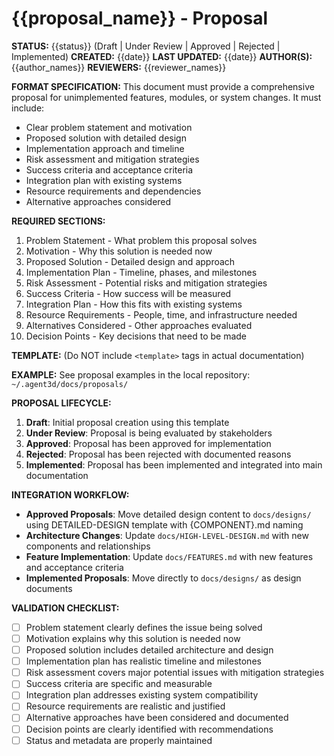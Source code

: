 # {{proposal_name}} - Proposal

**STATUS:** {{status}} (Draft | Under Review | Approved | Rejected | Implemented)
**CREATED:** {{date}}
**LAST UPDATED:** {{date}}
**AUTHOR(S):** {{author_names}}
**REVIEWERS:** {{reviewer_names}}

**FORMAT SPECIFICATION:** This document must provide a comprehensive proposal for unimplemented features, modules, or system changes. It must include:
- Clear problem statement and motivation
- Proposed solution with detailed design
- Implementation approach and timeline
- Risk assessment and mitigation strategies
- Success criteria and acceptance criteria
- Integration plan with existing systems
- Resource requirements and dependencies
- Alternative approaches considered

**REQUIRED SECTIONS:**
1. Problem Statement - What problem this proposal solves
2. Motivation - Why this solution is needed now
3. Proposed Solution - Detailed design and approach
4. Implementation Plan - Timeline, phases, and milestones
5. Risk Assessment - Potential risks and mitigation strategies
6. Success Criteria - How success will be measured
7. Integration Plan - How this fits with existing systems
8. Resource Requirements - People, time, and infrastructure needed
9. Alternatives Considered - Other approaches evaluated
10. Decision Points - Key decisions that need to be made

**TEMPLATE:** (Do NOT include `<template>` tags in actual documentation)
<template>
# {{proposal_name}} - Proposal

**STATUS:** {{status}}
**CREATED:** {{creation_date}}
**LAST UPDATED:** {{last_updated}}
**AUTHOR(S):** {{author_names}}
**REVIEWERS:** {{reviewer_names}}

## Problem Statement

{{problem_description}}

### Current State
{{current_state_description}}

### Pain Points
- {{pain_point_1}}
- {{pain_point_2}}
- {{pain_point_3}}

## Motivation

{{motivation_description}}

### Business Value
- {{business_value_1}}
- {{business_value_2}}
- {{business_value_3}}

### Technical Benefits
- {{technical_benefit_1}}
- {{technical_benefit_2}}
- {{technical_benefit_3}}

### User Impact
{{user_impact_description}}

## Proposed Solution

### Overview
{{solution_overview}}

### Architecture
```mermaid
{{architecture_diagram}}
```

### Key Components
#### {{component_name}}
- **Purpose**: {{component_purpose}}
- **Responsibilities**: {{component_responsibilities}}
- **Interface**: {{component_interface}}

#### {{component_name}}
- **Purpose**: {{component_purpose}}
- **Responsibilities**: {{component_responsibilities}}
- **Interface**: {{component_interface}}

### Data Flow
```mermaid
{{data_flow_diagram}}
```

{{data_flow_description}}

### API Design
```{{language}}
{{api_specification}}
```

### Configuration
```{{format}}
{{configuration_schema}}
```

## Implementation Plan

### Phase 1: {{phase_name}} ({{timeline}})
- {{milestone_1}}
- {{milestone_2}}
- {{milestone_3}}

### Phase 2: {{phase_name}} ({{timeline}})
- {{milestone_1}}
- {{milestone_2}}
- {{milestone_3}}

### Phase 3: {{phase_name}} ({{timeline}})
- {{milestone_1}}
- {{milestone_2}}
- {{milestone_3}}

### Dependencies
- **{{dependency_name}}**: {{dependency_description}}
- **{{dependency_name}}**: {{dependency_description}}

### Deliverables
- {{deliverable_1}}
- {{deliverable_2}}
- {{deliverable_3}}

## Risk Assessment

### High Risk
- **{{risk_name}}**: {{risk_description}}
  - **Probability**: {{probability}}
  - **Impact**: {{impact}}
  - **Mitigation**: {{mitigation_strategy}}

### Medium Risk
- **{{risk_name}}**: {{risk_description}}
  - **Probability**: {{probability}}
  - **Impact**: {{impact}}
  - **Mitigation**: {{mitigation_strategy}}

### Low Risk
- **{{risk_name}}**: {{risk_description}}
  - **Probability**: {{probability}}
  - **Impact**: {{impact}}
  - **Mitigation**: {{mitigation_strategy}}

## Success Criteria

### Functional Requirements
- {{functional_requirement_1}}
- {{functional_requirement_2}}
- {{functional_requirement_3}}

### Non-Functional Requirements
- **Performance**: {{performance_criteria}}
- **Scalability**: {{scalability_criteria}}
- **Reliability**: {{reliability_criteria}}
- **Security**: {{security_criteria}}

### Acceptance Criteria
- {{acceptance_criteria_1}}
- {{acceptance_criteria_2}}
- {{acceptance_criteria_3}}

### Key Performance Indicators (KPIs)
- {{kpi_1}}: {{target_value}}
- {{kpi_2}}: {{target_value}}
- {{kpi_3}}: {{target_value}}

## Integration Plan

### Existing System Integration
{{integration_description}}

### Migration Strategy
{{migration_strategy}}

### Rollback Plan
{{rollback_plan}}

### Testing Strategy
- **Unit Testing**: {{unit_testing_approach}}
- **Integration Testing**: {{integration_testing_approach}}
- **Performance Testing**: {{performance_testing_approach}}
- **User Acceptance Testing**: {{uat_approach}}

## Resource Requirements

### Team Structure
- **{{role_name}}**: {{role_description}} ({{time_commitment}})
- **{{role_name}}**: {{role_description}} ({{time_commitment}})
- **{{role_name}}**: {{role_description}} ({{time_commitment}})

### Infrastructure
- {{infrastructure_requirement_1}}
- {{infrastructure_requirement_2}}
- {{infrastructure_requirement_3}}

### Budget Estimate
- **Development**: {{development_cost}}
- **Infrastructure**: {{infrastructure_cost}}
- **Maintenance**: {{maintenance_cost}}
- **Total**: {{total_cost}}

### Timeline
- **Total Duration**: {{total_duration}}
- **Start Date**: {{start_date}}
- **Target Completion**: {{completion_date}}

## Alternatives Considered

### Alternative 1: {{alternative_name}}
- **Description**: {{alternative_description}}
- **Pros**: {{alternative_pros}}
- **Cons**: {{alternative_cons}}
- **Why Not Chosen**: {{rejection_reason}}

### Alternative 2: {{alternative_name}}
- **Description**: {{alternative_description}}
- **Pros**: {{alternative_pros}}
- **Cons**: {{alternative_cons}}
- **Why Not Chosen**: {{rejection_reason}}

### Do Nothing
- **Impact**: {{do_nothing_impact}}
- **Cost**: {{do_nothing_cost}}
- **Why Not Acceptable**: {{do_nothing_rejection}}

## Decision Points

### Technical Decisions
- **{{decision_name}}**: {{decision_description}}
  - **Options**: {{decision_options}}
  - **Recommendation**: {{recommendation}}
  - **Rationale**: {{decision_rationale}}

### Business Decisions
- **{{decision_name}}**: {{decision_description}}
  - **Options**: {{decision_options}}
  - **Recommendation**: {{recommendation}}
  - **Rationale**: {{decision_rationale}}

## Next Steps

### Immediate Actions
- [ ] {{action_item_1}}
- [ ] {{action_item_2}}
- [ ] {{action_item_3}}

### Review Process
- {{review_step_1}}
- {{review_step_2}}
- {{review_step_3}}

### Approval Requirements
- {{approval_requirement_1}}
- {{approval_requirement_2}}
- {{approval_requirement_3}}

## Appendices

### Appendix A: {{appendix_title}}
{{appendix_content}}

### Appendix B: {{appendix_title}}
{{appendix_content}}
</template>

**EXAMPLE:** See proposal examples in the local repository: `~/.agent3d/docs/proposals/`

**PROPOSAL LIFECYCLE:**
1. **Draft**: Initial proposal creation using this template
2. **Under Review**: Proposal is being evaluated by stakeholders
3. **Approved**: Proposal has been approved for implementation
4. **Rejected**: Proposal has been rejected with documented reasons
5. **Implemented**: Proposal has been implemented and integrated into main documentation

**INTEGRATION WORKFLOW:**
- **Approved Proposals**: Move detailed design content to `docs/designs/` using DETAILED-DESIGN template with {COMPONENT}.md naming
- **Architecture Changes**: Update `docs/HIGH-LEVEL-DESIGN.md` with new components and relationships
- **Feature Implementation**: Update `docs/FEATURES.md` with new features and acceptance criteria
- **Implemented Proposals**: Move directly to `docs/designs/` as design documents

**VALIDATION CHECKLIST:**
- [ ] Problem statement clearly defines the issue being solved
- [ ] Motivation explains why this solution is needed now
- [ ] Proposed solution includes detailed architecture and design
- [ ] Implementation plan has realistic timeline and milestones
- [ ] Risk assessment covers major potential issues with mitigation strategies
- [ ] Success criteria are specific and measurable
- [ ] Integration plan addresses existing system compatibility
- [ ] Resource requirements are realistic and justified
- [ ] Alternative approaches have been considered and documented
- [ ] Decision points are clearly identified with recommendations
- [ ] Status and metadata are properly maintained
